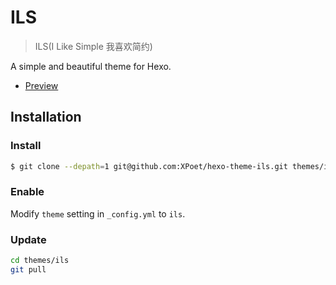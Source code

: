# ILS

> ILS(I Like Simple 我喜欢简约)

A simple and beautiful theme for Hexo.

- [Preview](https://xpoet.cn)

## Installation

### Install

``` bash
$ git clone --depath=1 git@github.com:XPoet/hexo-theme-ils.git themes/ils
```

### Enable

Modify `theme` setting in `_config.yml` to `ils`.

### Update

``` bash
cd themes/ils
git pull
```